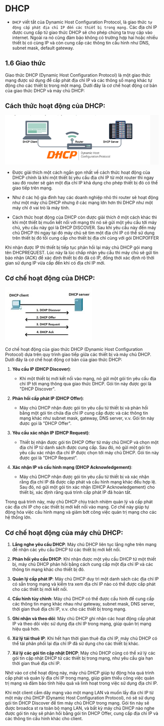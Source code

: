 # DHCP

- `DHCP` viết tắt của Dynamic Host Configuration Protocol, là giao thức `tự động cấp phát địa chỉ IP đến các thiết bị trong mạng.` Các địa chỉ IP được cung cấp từ giao thức DHCP sẽ cho phép chúng ta truy cập vào internet. Ngoài ra nó cũng đảm bảo không có trường hợp hai hoặc nhiều thiết bị có cùng IP và còn cung cấp các thông tin cấu hình như DNS, subnet mask, default gateway.

## 1.6 Giao thức

Giao thức DHCP (Dynamic Host Configuration Protocol) là một giao thức mạng được sử dụng để cấp phát địa chỉ IP và các thông số mạng khác tự động cho các thiết bị trong một mạng. Dưới đây là cơ chế hoạt động cơ bản của giao thức DHCP và máy chủ DHCP:

## Cách thức hoạt động của DHCP:

![alt text](img/dhcp1.png)

- Được giải thích một cách ngắn gọn nhất về cách thức hoạt động của DHCP chính là khi một thiết bị yêu cầu địa chỉ IP từ một router thì ngay sau đó router sẽ gán một địa chỉ IP khả dụng cho phép thiết bị đó có thể giao tiếp trên mạng.

- Như ở các hộ gia đình hay các doanh nghiệp nhỏ thì router sẽ hoạt động như một máy chủ DHCP nhưng ở các mạng lớn hơn thì DHCP như một máy chỉ ở vai trò là máy tính.

- Cách thức hoạt động của DHCP còn được giải thích ở một cách khác thì khi một thiết bị muốn kết nối với mạng thì nó sẽ gửi một yêu cầu tới máy chủ, yêu cầu này gọi là DHCP DISCOVER. Sau khi yêu cầu này đến máy chủ DHCP thì ngay tại đó máy chủ sẽ tìm một địa chỉ IP có thể sử dụng trên thiết bị đó tồi cung cấp cho thiết bị địa chỉ cùng với gói DHCPOFFER

Khi nhận được IP thì thiết bị tiếp tục phản hồi lại máy chủ DHCP gói mang tên DHCPREQUEST. Lúc này là lúc chấp nhận yêu cầu thì máy chủ sẽ gửi tin báo nhận (ACK) để xác định thiết bị đó đã có IP, đồng thời xác định rõ thời gian sử dụng IP vừa cấp đến khi có địa chỉ IP mới.

## Cơ chế hoạt động của DHCP:

![alt text](img/giaothuc.png)

Cơ chế hoạt động của giao thức DHCP (Dynamic Host Configuration Protocol) dựa trên quy trình giao tiếp giữa các thiết bị và máy chủ DHCP. Dưới đây là cơ chế hoạt động cơ bản của giao thức DHCP:

1. **Yêu cầu IP (DHCP Discover)**:
   - Khi một thiết bị mới kết nối vào mạng, nó gửi một gói tin yêu cầu địa chỉ IP tới mạng thông qua giao thức DHCP. Gói tin này được gọi là "DHCP Discover".

2. **Phản hồi cấp phát IP (DHCP Offer)**:
   - Máy chủ DHCP nhận được gói tin yêu cầu từ thiết bị và phản hồi bằng một gói tin chứa địa chỉ IP cung cấp được và các thông tin mạng khác như subnet mask, gateway, DNS server, v.v. Gói tin này được gọi là "DHCP Offer".

3. **Yêu cầu xác nhận IP (DHCP Request)**:
   - Thiết bị nhận được gói tin DHCP Offer từ máy chủ DHCP và chọn một địa chỉ IP từ danh sách được cung cấp. Sau đó, nó gửi một gói tin yêu cầu xác nhận địa chỉ IP được chọn tới máy chủ DHCP. Gói tin này được gọi là "DHCP Request".

4. **Xác nhận IP và cấu hình mạng (DHCP Acknowledgement)**:
   - Máy chủ DHCP nhận được gói tin yêu cầu từ thiết bị và xác nhận rằng địa chỉ IP đã được cấp phát và cấu hình mạng khác đều hợp lệ. Sau đó, nó gửi một gói tin xác nhận (DHCP Acknowledgement) cho thiết bị, xác định rằng quá trình cấp phát IP đã hoàn tất.

Trong quá trình này, máy chủ DHCP chịu trách nhiệm quản lý và cấp phát các địa chỉ IP cho các thiết bị mới kết nối vào mạng. Cơ chế này giúp tự động hóa việc cấu hình mạng và giảm bớt công việc quản trị mạng cho các hệ thống lớn.



## Cơ chế hoạt động của máy chủ DHCP:

1. **Lắng nghe yêu cầu DHCP**: Máy chủ DHCP liên tục lắng nghe trên mạng để nhận các yêu cầu DHCP từ các thiết bị mới kết nối.

2. **Phản hồi yêu cầu DHCP**: Khi nhận được một yêu cầu DHCP từ một thiết bị, máy chủ DHCP phản hồi bằng cách cung cấp một địa chỉ IP và các thông tin mạng khác cho thiết bị đó.

3. **Quản lý cấp phát IP**: Máy chủ DHCP duy trì một danh sách các địa chỉ IP có sẵn trong mạng và kiểm tra xem địa chỉ IP nào có thể được cấp phát cho các thiết bị mới kết nối.

4. **Cấu hình tùy chỉnh**: Máy chủ DHCP có thể được cấu hình để cung cấp các thông tin mạng khác nhau như gateway, subnet mask, DNS server, thời gian thuê địa chỉ IP, v.v. cho các thiết bị trong mạng.

5. **Ghi nhận và theo dõi**: Máy chủ DHCP ghi nhận các hoạt động cấp phát IP và theo dõi việc sử dụng địa chỉ IP trong mạng, giúp quản trị mạng hiệu quả hơn.

6. **Xử lý tái thuê IP**: Khi hết hạn thời gian thuê địa chỉ IP, máy chủ DHCP có thể tái phân phối lại địa chỉ IP đã sử dụng cho các thiết bị khác.

7. **Xử lý các gói tin cập nhật DHCP**: Máy chủ DHCP cũng có thể xử lý các gói tin cập nhật DHCP từ các thiết bị trong mạng, như yêu cầu gia hạn thời gian thuê địa chỉ IP.

Nhờ vào cơ chế hoạt động này, máy chủ DHCP giúp tự động hóa quá trình cấp phát và quản lý địa chỉ IP trong mạng, giúp giảm thiểu công việc quản trị mạng và đảm bảo tính hiệu quả và linh hoạt trong việc sử dụng địa chỉ IP.

Khi một client cắm dây mạng vào một mạng LAN và muốn lấy địa chỉ IP từ một máy chủ DHCP (Dynamic Host Configuration Protocol), nó sẽ sử dụng gói tin DHCP Discover để tìm máy chủ DHCP trong mạng. Gói tin này sẽ được broadca
st ra toàn bộ mạng LAN, và bất kỳ máy chủ DHCP nào nghe được gói tin này sẽ phản hồi bằng gói tin DHCP Offer, cung cấp địa chỉ IP và các thông tin cấu hình khác cho client.
